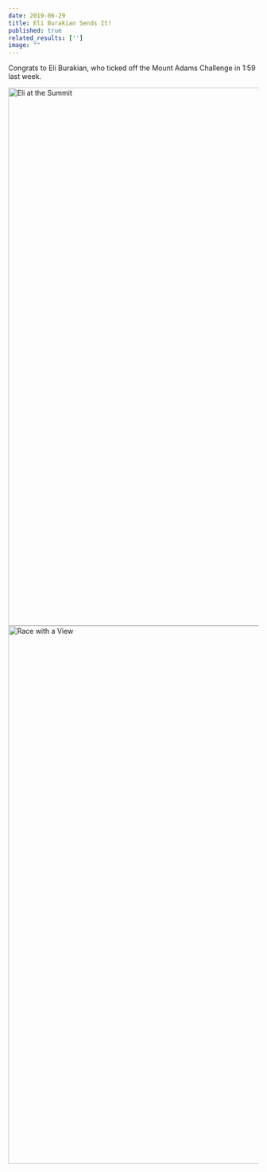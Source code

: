 ```yaml
---
date: 2019-06-29
title: Eli Burakian Sends It!
published: true
related_results: ['']
image: ""
---
```


<p>Congrats to Eli Burakian, who ticked off the Mount Adams Challenge in 1:59 last week.</p>
<img src="/images/uploads/burakian-2019-summit.jpg" alt="Eli at the Summit" width="1616" height="1080" class="img-fluid">
<img src="/images/uploads/burakian-view-2019.jpg" alt="Race with a View" width="1616" height="1080" class="img-fluid">

